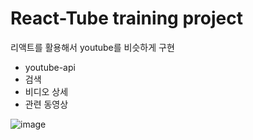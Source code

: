 # React-Tube training project
리액트를 활용해서 youtube를 비슷하게 구현
- youtube-api
- 검색
- 비디오 상세
- 관련 동영상
  
![image](https://github.com/edgar6bf/react-tube/assets/104609807/e4d01a0c-9657-490c-95c7-5747c841b8d6)

